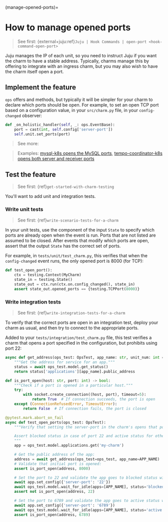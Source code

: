 (manage-opened-ports)=
# How to manage opened ports
> See first: {external+juju:ref}`Juju | Hook Commands | open-port <hook-command-open-port>`

Juju manages the IP of each unit, so you need to instruct Juju
if you want the charm to have a stable address. Typically, charms manage this
by offering to integrate with an ingress charm, but you may also wish to have
the charm itself open a port.

## Implement the feature

`ops` offers [](ops.Unit.open_port) and [](ops.Unit.close_port) methods, but
typically it will be simpler for your charm to declare which ports should be
open. For example, to set an open TCP port based on a configuration value, in
your `src/charm.py` file, in your `config-changed` observer:

```python
def _on_holistic_handler(self, _: ops.EventBase):
    port = cast(int, self.config['server-port'])
    self.unit.set_ports(port)
```

> See more: [](ops.Unit.set_ports)

> Examples: [mysql-k8s opens the MySQL ports](https://github.com/canonical/mysql-k8s-operator/blob/a68147d0fbf66386ab087f4cfcc19784fcc2be6e/src/charm.py#L648), [tempo-coordinator-k8s opens both server and receiver ports](https://github.com/canonical/tempo-coordinator-k8s-operator/blob/ece268eae1158760513807a02972c138fd39afcf/src/charm.py#L95)

## Test the feature

> See first: {ref}`get-started-with-charm-testing`

You'll want to add unit and integration tests.

### Write unit tests

> See first: {ref}`write-scenario-tests-for-a-charm`

In your unit tests, use the [](ops.testing.State.opened_ports) component of the
input `State` to specify which ports are already open when the event is
run. Ports that are not listed are assumed to be closed. After events that modify which
ports are open, assert that the output `State` has the correct set of ports. 

For example, in `tests/unit/test_charm.py`, this verifies that when the
`config-changed` event runs, the only opened port is 8000 (for TCP):

```python
def test_open_port():
    ctx = testing.Context(MyCharm)
    state_in = testing.State()
    state_out = ctx.run(ctx.on.config_changed(), state_in)
    assert state_out.opened_ports == {testing.TCPPort(8000)}
```

### Write integration tests

> See first: {ref}`write-integration-tests-for-a-charm`

To verify that the correct ports are open in an integration test, deploy your
charm as usual, and then try to connect to the appropriate ports.

Added to your `tests/integration/test_charm.py` file, this test verifies a charm
that opens a port specified in the configuration, but prohibits using port 22:

```python
async def get_address(ops_test: OpsTest, app_name: str, unit_num: int = 0) -> str:
    """Get the address for service for an app."""
    status = await ops_test.model.get_status()
    return status['applications'][app_name].public_address

def is_port_open(host: str, port: int) -> bool:
    """Check if a port is opened in a particular host."""
    try:
        with socket.create_connection((host, port), timeout=5):
            return True  # If connection succeeds, the port is open
    except (ConnectionRefusedError, TimeoutError):
        return False  # If connection fails, the port is closed

@pytest.mark.abort_on_fail
async def test_open_ports(ops_test: OpsTest):
    """Verify that setting the server-port in the charm's opens that port.

    Assert blocked status in case of port 22 and active status for others.
    """
    app = ops_test.model.applications.get('my-charm')

    # Get the public address of the app:
    address = await get_address(ops_test=ops_test, app_name=APP_NAME)
    # Validate that initial port is opened:
    assert is_port_open(address, 8000)

    # Set the port to 22 and validate the app goes to blocked status with the port not opened:
    await app.set_config({'server-port': '22'})
    await ops_test.model.wait_for_idle(apps=[APP_NAME], status='blocked', timeout=120)
    assert not is_port_open(address, 22)

    # Set the port to 6789 and validate the app goes to active status with the port opened.
    await app.set_config({'server-port': '6789'})
    await ops_test.model.wait_for_idle(apps=[APP_NAME], status='active', timeout=120)
    assert is_port_open(address, 6789)
```
